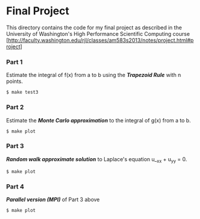 # Final Project

This directory contains the code for my final project as described in the University of Washington's High Performance Scientific Computing course [http://faculty.washington.edu/rjl/classes/am583s2013/notes/project.html#project]

### Part 1
Estimate the integral of f(x) from a to b using the **_Trapezoid Rule_** with n points.
```
$ make test3
```

### Part 2
Estimate the  **_Monte Carlo approximation_** to the integral of g(x) from a to b.
```
$ make plot
```

### Part 3
**_Random walk approximate solution_** to Laplace's equation u_<sub>xx</sub> + u<sub>yy</sub> = 0.
```
$ make plot
```

### Part 4
**_Parallel version (MPI)_** of Part 3 above
```
$ make plot
```


 
